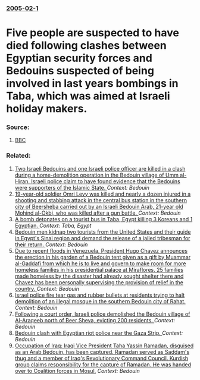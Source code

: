 ### [2005-02-1](/news/2005/02/1/index.md)

#  Five people are suspected to have died following clashes between Egyptian security forces and Bedouins suspected of being involved in last years bombings in Taba, which was aimed at Israeli holiday makers. 




### Source:

1. [BBC](http://news.bbc.co.uk/2/hi/middle_east/4226741.stm)

### Related:

1. [Two Israeli Bedouins and one Israeli police officer are killed in a clash during a home-demolition operation in the Bedouin village of Umm al-Hiran. Israeli police claim to have found evidence that the Bedouins were supporters of the Islamic State. ](/news/2017/01/18/two-israeli-bedouins-and-one-israeli-police-officer-are-killed-in-a-clash-during-a-home-demolition-operation-in-the-bedouin-village-of-umm-a.md) _Context: Bedouin_
2. [19-year-old soldier Omri Levy was killed and nearly a dozen injured in a shooting and stabbing attack in the central bus station in the southern city of Beersheba carried out by an Israeli Bedouin Arab, 21-year old Mohind al-Okbi, who was killed after a gun battle. ](/news/2015/10/19/19-year-old-soldier-omri-levy-was-killed-and-nearly-a-dozen-injured-in-a-shooting-and-stabbing-attack-in-the-central-bus-station-in-the-sout.md) _Context: Bedouin_
3. [A bomb detonates on a tourist bus in Taba, Egypt killing 3 Koreans and 1 Egyptian. ](/news/2014/02/16/a-bomb-detonates-on-a-tourist-bus-in-taba-egypt-killing-3-koreans-and-1-egyptian.md) _Context: Taba, Egypt_
4. [Bedouin men kidnap two tourists from the United States and their guide in Egypt's Sinai region and demand the release of a jailed tribesman for their return. ](/news/2012/07/13/bedouin-men-kidnap-two-tourists-from-the-united-states-and-their-guide-in-egypt-s-sinai-region-and-demand-the-release-of-a-jailed-tribesman.md) _Context: Bedouin_
5. [Due to recent floods in Venezuela, President Hugo Chavez announces the erection in his garden of a Bedouin tent given as a gift by Muammar al-Gaddafi from which he is to live and govern to make room for more homeless families in his presidential palace at Miraflores. 25 families made homeless by the disaster had already sought shelter there and Chavez has been personally supervising the provision of relief in the country. ](/news/2010/12/11/due-to-recent-floods-in-venezuela-president-hugo-cha-vez-announces-the-erection-in-his-garden-of-a-bedouin-tent-given-as-a-gift-by-muammar.md) _Context: Bedouin_
6. [Israel police fire tear gas and rubber bullets at residents trying to halt demolition of an illegal mosque in the southern Bedouin city of Rahat. ](/news/2010/11/7/israel-police-fire-tear-gas-and-rubber-bullets-at-residents-trying-to-halt-demolition-of-an-illegal-mosque-in-the-southern-bedouin-city-of-r.md) _Context: Bedouin_
7. [Following a court order, Israeli police demolished the Bedouin village of Al-Araqeeb north of Beer Sheva, evicting 200 residents. ](/news/2010/07/27/following-a-court-order-israeli-police-demolished-the-bedouin-village-of-al-araqeeb-north-of-beer-sheva-evicting-200-residents.md) _Context: Bedouin_
8. [ Bedouin clash with Egyptian riot police near the Gaza Strip. ](/news/2007/07/30/bedouin-clash-with-egyptian-riot-police-near-the-gaza-strip.md) _Context: Bedouin_
9. [ Occupation of Iraq: Iraqi Vice President Taha Yassin Ramadan, disguised as an Arab Bedouin, has been captured. Ramadan served as Saddam's thug and a member of Iraq's Revolutionary Command Council. Kurdish group claims responsibility for the capture of Ramadan. He was handed over to Coalition forces in Mosul.](/news/2003/08/19/occupation-of-iraq-iraqi-vice-president-taha-yassin-ramadan-disguised-as-an-arab-bedouin-has-been-captured-ramadan-served-as-saddam-s-t.md) _Context: Bedouin_
